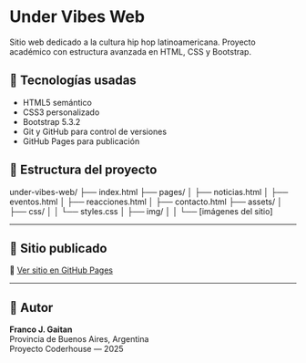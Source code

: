 # Under Vibes Web

Sitio web dedicado a la cultura hip hop latinoamericana. Proyecto académico con estructura avanzada en HTML, CSS y Bootstrap.

## 🔧 Tecnologías usadas
- HTML5 semántico
- CSS3 personalizado
- Bootstrap 5.3.2
- Git y GitHub para control de versiones
- GitHub Pages para publicación

## 📁 Estructura del proyecto
under-vibes-web/ 
├── index.html 
├── pages/
│ ├── noticias.html
│ ├── eventos.html
│ ├── reacciones.html
│ ├── contacto.html
├── assets/
│ ├── css/
│ │ └── styles.css
│ ├── img/
│ │ └── [imágenes del sitio]

---

## 🚀 Sitio publicado

🔗 [Ver sitio en GitHub Pages](https://francojgaitan.github.io/under-vibes-web/)

---

## 📌 Autor

**Franco J. Gaitan**  
Provincia de Buenos Aires, Argentina  
Proyecto Coderhouse — 2025
